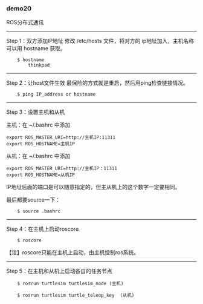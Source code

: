 ### demo20

ROS分布式通讯

------

Step 1：双方添加IP地址
修改 /etc/hosts 文件，将对方的 ip地址加入，主机名称可以用 hostname 获取。

```shell
	$ hostname
		thinkpad
```

-------

Step 2：让host文件生效
最保险的方式就是重启，然后用ping检查链接情况。

```shell
	$ ping IP_address or hostname
```

-------

Step 3：设置主机和从机

主机：在 ~/.bashrc 中添加
```shell
export ROS_MASTER_URI=http://主机IP:11311
export ROS_HOSTNAME=主机IP
```

从机：在 ~/.bashrc 中添加
```shell
export ROS_MASTER_URI=http://主机IP：11311
export ROS_HOSTNAME=从机IP
```

IP地址后面的端口是可以随意指定的，但主从机上的这个数字一定要相同。

最后都要source一下：
```shell
	$ source .bashrc
```

----

Step 4：在主机上启动roscore
```shell
	$ roscore
```
【注】roscore只能在主机上启动，由主机控制ros系统。

-------

Step 5：在主机和从机上启动各自的任务节点
```shell
	$ rosrun turtlesim turtlesim_node (主机)
```

```shell
	$ rosrun turtlesim turtle_teleop_key  (从机)
```

